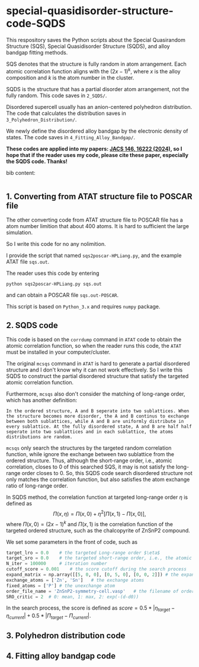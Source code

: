 # special-quasidisorder-structure-code-SQDS

This respository saves the Python scripts about the Special Quasirandom Structure (SQS), Special Quasidisorder Structure (SQDS), and alloy bandgap fitting methods.

SQS denotes that the structure is fully random in atom arrangement. Each atomic correlation function aligns with the $(2x-1)^k$, where $x$ is the alloy composition and $k$ is the atom number in the cluster.

SQDS is the structure that has a partial disorder atom arrangement, not the fully random. This code saves in `2_SQDS/`.

Disordered supercell usually has an anion-centered polyhedron distribution. The code that calculates the distribution saves in `3_Polyhedron_Distribution/`.

We newly define the disordered alloy bandgap by the electronic density of states. The code saves in `4_Fitting_Alloy_Bandgap/`. 

**These codes are applied into my papers: [JACS 146, 16222 (2024)](https://pubs.acs.org/doi/10.1021/jacs.4c04201), so I hope that if the reader uses my code, please cite these paper, especially the SQDS code. Thanks!**

bib content:
```

```

## 1. Converting from ATAT structure file to POSCAR file

The other converting code from ATAT structure file to POSCAR file has a atom number limition that about 400 atoms. It is hard to sufficient the large simulation.

So I write this code for no any nolimition. 

I provide the script that named `sqs2poscar-HPLiang.py`, and the example ATAT file `sqs.out`.

The reader uses this code by entering
```linux
python sqs2poscar-HPLiang.py sqs.out
```
and can obtain a POSCAR file `sqs.out-POSCAR`.

This script is based on `Python_3.x` and requires `numpy` package.

## 2. SQDS code

This code is based on the `corrdump` command in `ATAT` code to obtain the atomic correlation function, so when the reader runs this code, the `ATAT` must be installed in your computer/cluster.

The original `mcsqs` command in `ATAT` is hard to generate a partial disordered structure and I don't know why it can not work effectively. So I write this SQDS to construct the partial disordered structure that satisfy the targeted atomic correlation function.

Furthermore, `mcsqs` also don't consider the matching of long-range order, which has another definition: 
```
In the ordered structure, A and B seperate into two sublattices. When the structure becomes more disorder, the A and B continus to exchange between both sublattices, while A and B are uniformly distribute in every sublattice. At the fully disordered state, A and B are half half seperate into two sublattices and in each sublattice, the atoms distributions are random. 
```
`mcsqs` only search the structures by the targeted random correlation function, while ignore the exchange between two sublattice from the ordered structure. Thus, although the short-range order, i.e., atomic correlation, closes to 0 of this searched SQS, it may is not satisfy the long-range order closes to 0. So, this SQDS code search disordered structure not only matches the correlation function, but also satisfies the atom exchange ratio of long-range order.

In SQDS method, the correlation function at targeted long-range order $\eta$ is defined as
$$
\Pi(x, \eta) = \Pi(x,0)+ \eta^2[\Pi(x,1)-\Pi(x,0)],
$$
where $\Pi(x,0)=(2x-1)^k$ and $\Pi(x,1)$ is the correlation function of the targeted ordered structure, such as the chalcopyrite of ZnSnP2 compound.

We set some parameters in the front of code, such as
```python
target_lro = 0.0    # the targeted Long-range order $\eta$
target_sro = 0.0    # the targeted short-range order, i.e., the atomic correlation function of each cluster
N_iter = 100000     # iteration number
cutoff_score = 0.001    # the score cutoff during the search process
expand_matrix = np.array([[5, 0, 0], [0, 5, 0], [0, 0, 2]]) # the expand coefficient of targeted ordered structure
exchange_atoms = ['Zn', 'Sn']   # the exchange atoms
fixed_atoms = ['P'] # the unexchange atom
order_file_name = 'ZnSnP2-symmetry-cell.vasp'   # the filename of ordered structure
SRO_critic = 2  # 0: mean, 1: max, 2: exp(-(d-d0))
```

In the search process, the score is defined as $score=0.5*|\eta_{target} - \eta_{current}| + 0.5*|\Pi_{target} - \Pi_{current}|$. 





## 3. Polyhedron distribution code


## 4. Fitting alloy bandgap code


